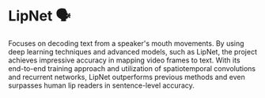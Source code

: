 # LipNet 🗣️

Focuses on decoding text from a speaker's mouth movements. By using deep learning techniques and advanced models, such as LipNet, the project achieves impressive accuracy in mapping video frames to text. With its end-to-end training approach and utilization of spatiotemporal convolutions and recurrent networks, LipNet outperforms previous methods and even surpasses human lip readers in sentence-level accuracy.
